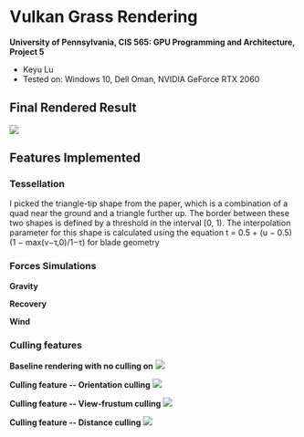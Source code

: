 Vulkan Grass Rendering
==================================

**University of Pennsylvania, CIS 565: GPU Programming and Architecture, Project 5**

* Keyu Lu
* Tested on: Windows 10, Dell Oman, NVIDIA GeForce RTX 2060

## Final Rendered Result
![](https://github.com/uluyek/Project5-Vulkan-Grass-Rendering/blob/main/project5.gif)

## Features Implemented

### Tessellation
I picked the triangle-tip shape from the paper, which is a combination of a quad near the ground and a triangle further up. The border between these two shapes is defined by a threshold in the interval [0, 1). The interpolation parameter for this shape is calculated using the equation
t = 0.5 + (u − 0.5) (1 − max(v−τ,0)/1−τ) for blade geometry 
![]()
![]()

### Forces Simulations
**Gravity** 
![]()

**Recovery**
![]()

**Wind**
![]()


### Culling features

**Baseline rendering with no culling on**
![](https://github.com/uluyek/Project5-Vulkan-Grass-Rendering/blob/main/project5%20culling%20off.gif)

**Culling feature -- Orientation culling**
![](https://github.com/uluyek/Project5-Vulkan-Grass-Rendering/blob/main/project5%20culling%20off.gif)

**Culling feature -- View-frustum culling**
![](https://github.com/uluyek/Project5-Vulkan-Grass-Rendering/blob/main/project5%20culling%20off.gif)

**Culling feature -- Distance culling**
![](https://github.com/uluyek/Project5-Vulkan-Grass-Rendering/blob/main/project5%20culling%20off.gif)


